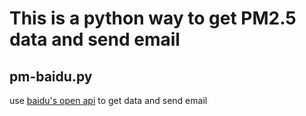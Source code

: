 # This is a python way to get PM2.5 data and send email

## pm-baidu.py

  use [baidu's open api](http://apistore.baidu.com/apiworks/servicedetail/116.html) to get data and send email
